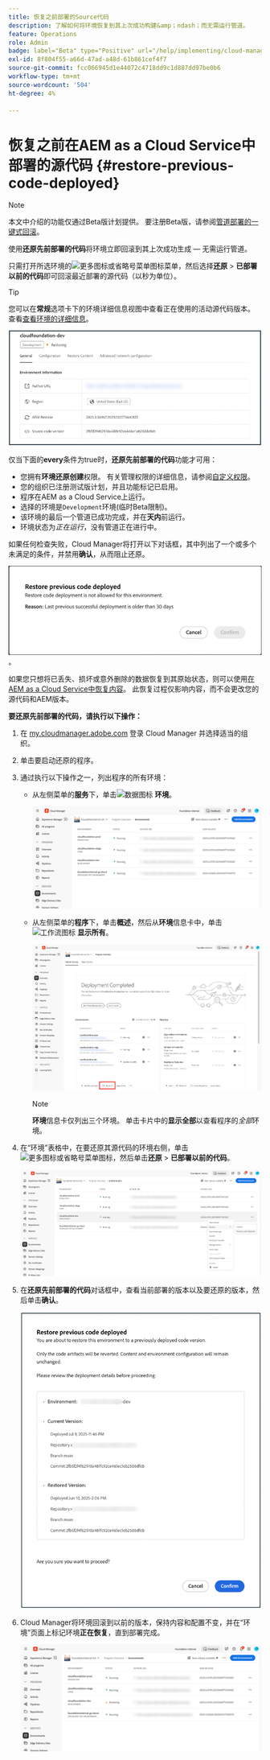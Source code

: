 ```yaml
---
title: 恢复之前部署的Source代码
description: 了解如何将环境恢复到其上次成功构建&amp；ndash；而无需运行管道。
feature: Operations
role: Admin
badge: label="Beta" type="Positive" url="/help/implementing/cloud-manager/release-notes/current.md网站#gitlab-bitbucket"
exl-id: 8f804f55-a66d-47ad-a48d-61b861cef4f7
source-git-commit: fcc066945d1e44072c4718dd9c1d887dd97be0b6
workflow-type: tm+mt
source-wordcount: '504'
ht-degree: 4%

---
```


# 恢复之前在AEM as a Cloud Service中部署的源代码 {#restore-previous-code-deployed}

>[!NOTE]
>
>本文中介绍的功能仅通过Beta版计划提供。 要注册Beta版，请参阅[管道部署的一键式回滚](/help/implementing/cloud-manager/release-notes/current.md##one-click-rollback)。

使用&#x200B;**还原先前部署的代码**&#x200B;将环境立即回滚到其上次成功生成 — 无需运行管道。

只需打开所选环境的![更多图标或省略号菜单图标](https://spectrum.adobe.com/static/icons/workflow_18/Smock_More_18_N.svg)菜单，然后选择&#x200B;**还原** > **已部署以前的代码**&#x200B;即可回滚最近部署的源代码（以秒为单位）。

>[!TIP]
>
>您可以在&#x200B;**常规**&#x200B;选项卡下的环境详细信息视图中查看正在使用的活动源代码版本。 查看[查看环境的详细信息](/help/implementing/cloud-manager/manage-environments.md#viewing-environment)。
>
>![Source代码版本正在使用中](/help/operations/assets/environments-view-details-sourcecodeversion.png)

仅当下面的&#x200B;**every**&#x200B;条件为true时，**还原先前部署的代码**&#x200B;功能才可用：

* 您拥有&#x200B;**环境还原创建**&#x200B;权限。 有关管理权限的详细信息，请参阅[自定义权限](/help/implementing/cloud-manager/custom-permissions.md)。
* 您的组织已注册测试版计划，并且功能标记已启用。
* 程序在AEM as a Cloud Service上运行。
* 选择的环境是`Development`环境(临时Beta限制)。
* 该环境的最后一个管道已成功完成，并在&#x200B;**天内**&#x200B;前运行。
* 环境状态为&#x200B;*正在运行*，没有管道正在进行中。

如果任何检查失败，Cloud Manager将打开以下对话框，其中列出了一个或多个未满足的条件，并禁用&#x200B;**确认**，从而阻止还原。

![还原以前的代码部署失败对话框](/help/operations/assets/restore-previous-code-deployment-not-allowed.png)。

如果您只想将已丢失、损坏或意外删除的数据恢复到其原始状态，则可以使用[在AEM as a Cloud Service中恢复内容](/help/operations/restore.md)。 此恢复过程仅影响内容，而不会更改您的源代码和AEM版本。

**要还原先前部署的代码，请执行以下操作：**

1. 在 [my.cloudmanager.adobe.com](https://my.cloudmanager.adobe.com/) 登录 Cloud Manager 并选择适当的组织。

1. 单击要启动还原的程序。

1. 通过执行以下操作之一，列出程序的所有环境：

   * 从左侧菜单的&#x200B;**服务**&#x200B;下，单击![数据图标](https://spectrum.adobe.com/static/icons/workflow_18/Smock_Data_18_N.svg) **环境**。

     ![“环境”信息卡](assets/environments-1.png)

   * 从左侧菜单的&#x200B;**程序**&#x200B;下，单击&#x200B;**概述**，然后从&#x200B;**环境**&#x200B;信息卡中，单击![工作流图标](https://spectrum.adobe.com/static/icons/workflow_18/Smock_Workflow_18_N.svg) **显示所有**。

     ![显示所有选项](assets/environments-2.png)

     >[!NOTE]
     >
     >**环境**&#x200B;信息卡仅列出三个环境。 单击卡片中的&#x200B;**显示全部**&#x200B;以查看程序的&#x200B;*全部*&#x200B;环境。

1. 在“环境”表格中，在要还原其源代码的环境右侧，单击![更多图标或省略号菜单图标](https://spectrum.adobe.com/static/icons/workflow_18/Smock_More_18_N.svg)，然后单击&#x200B;**还原** > **已部署以前的代码**。

   ![从省略号菜单还原以前部署的代码选项](/help/operations/assets/restore-previous-code-deployed-menu.png)

1. 在&#x200B;**还原先前部署的代码**&#x200B;对话框中，查看当前部署的版本以及要还原的版本，然后单击&#x200B;**确认**。

   ![还原先前部署的代码对话框](/help/operations/assets/restore-previous-code-deployed-dialogbox.png)

1. Cloud Manager将环境回滚到以前的版本，保持内容和配置不变，并在“环境”页面上标记环境&#x200B;**正在恢复**，直到部署完成。

   ![正在还原激活](/help/operations/assets/restore-previous-code-deployed-restoring.png)
